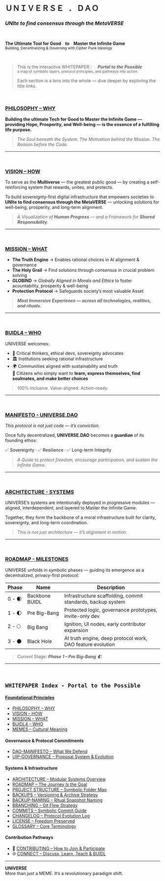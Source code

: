 # **`ＵＮＩＶＥＲＳＥ . ＤＡＯ`**
### </sub> ***UNIte to find consensus through the MetaVERSE*** </sub>
<br>

**The Ultimate Tool for Good &nbsp;&nbsp;&nbsp;to &nbsp;&nbsp;&nbsp;Master the Infinite Game**<br>
<sub>Building, Decentralizing & Governing with Cipher Punk Ideology</sub>

<br>

>This is the interactive WHITEPAPER : &nbsp;&nbsp;&nbsp; ***Portal to the Possible***<br>
><sub>a map of symbolic layers, protocol principles, and pathways into action.</sub>
>
>Each section is a lens into the whole — dive deeper by exploring the title links.



<br>

### [PHILOSOPHY – WHY](docs/PHILOSOPHY.md) <a name="intro-philosophy"></a>

**Building the ultimate Tech for Good to Master the Infinite Game —
providing Hope, Prosperity, and Well-being — is the essence of a fulfilling life purpose.**

>_The Soul beneath the System. The Motivation behind the Mission. The Reason before the Code._

---

<br>

### [VISION – HOW](docs/VISION.md) <a name="intro-vision"></a>

To serve as the **Multiverse** — the greatest public good — by creating a self-reinforcing system that rewards, unites, and protects.

To build sovereignty-first digital infrastructure that empowers societies to  
**UNIte to find consensus through the MetaVERSE** — unlocking solutions for well-being, prosperity, and long-term alignment.

>_A Visualization of **Human Progress** — and a Framework for **Shared Responsibility**._

---

<br>

### [MISSION – WHAT](docs/MISSION.md) <a name="intro-mission"></a>

- **The Truth Engine** → Enables rational choices in AI alignment & governance  
- **The Holy Grail** → Find solutions through consensus in crucial problem solving  
- **GLOBIND** → *Globally Aligned in Morals and Ethics* to foster acountability, prosperity & well-being  
- **Protection Protocol** → Safeguards society’s most valuable Asset

>***Most Immersive Experience — across all technologies, realities, and rituals.***

---

<br>

### [BUIDL4 – WHO](docs/BUIDL4.md) <a name="intro-buidl4"></a>

UNIVERSE welcomes:

- 🧠 Critical thinkers, ethical devs, sovereignty advocates  
- 🏛 Institutions seeking rational infrastructure  
- 🌍 Communities aligned with sustainability and truth  
🤝 Citizens who simply want to **learn, express themselves, find soulmates, and make better choices** 

> 100% inclusive. Value-aligned. Action-ready.

---

<br>

### [MANIFESTO - UNIVERSE.DAO](docs/MANIFESTO.md) <a name="intro-manifesto"></a>  
_This protocol is not just code — it’s conviction._

 Once fully decentralized, **UNIVERSE.DAO** becomes a **guardian** of its founding ethos:
 
✅ Sovereignty · ✅ Resilience · ✅ Long-term Integrity  
 
> _A Guide to protect freedom, encourage participation, and sustain the Infinite Game._

---

<br>

### [ARCHITECTURE - SYSTEMS](docs/ARCHITECTURE.md) <a name="intro-architecture"></a>

UNIVERSE’s systems are intentionally deployed in progressive modules — aligned, interdependent, and layered to Master the Infinite Game.

Together, they form the backbone of a moral infrastructure built for clarity, sovereignty, and long-term coordination.

>_This is not just architecture — it’s alignment in motion._



---

<br>

### [ROADMAP - MILESTONES](docs/ROADMAP.md) <a name="intro-roadmap"></a>

UNIVERSE unfolds in symbolic phases — guiding its emergence as a decentralized, privacy-first protocol:

| Phase     | Name             | Description                                                        |
|-----------|------------------|--------------------------------------------------------------------|
| 0 - 🌒    | Backbone BUIDL   | Infrastructure scaffolding, commit standards, backup system        |
| 1 - 🌓    | Pre Big-Bang     | Protected logic, governance prototypes, invite-only dev            |
| 2 - 🌕    | Big Bang         | Ignition, UI nodes, early contributor expansion                    |
| 3 - 🌑    | Black Hole       | AI truth engine, deep protocol work, DAO feature evolution         |

> _Current Stage: **Phase 1 – Pre Big-Bang** 🌓_


---

<br>


## `WHITEPAPER Index - Portal to the Possible` <a name="portal"></a>

#### <u>Foundational Principles</u>  
- [PHILOSOPHY – WHY](docs/PHILOSOPHY.md)  
- [VISION – HOW](docs/VISION.md)  
- [MISSION – WHAT](docs/MISSION.md)  
- [BUIDL4 – WHO](docs/BUIDL4.md)  
- [MEMES – Cultural Meaning](docs/MEMES.md) 
 

#### Governance & Protocol Commitments
- [DAO-MANIFESTO – What We Defend](docs/DAO-MANIFESTO.md)   
- [UIP-GOVERNANCE – Proposal System & Evolution](0%20%23DAO%20-%20The%20Layer%20Zero/0.2%20proposals/#UIP-GOVERNANCE.md)  


#### **Systems & Infrastructure**
- [ARCHITECTURE – Modular Systems Overview](docs/ARCHITECTURE.md)  
- [ROADMAP – The Journey *Is* the Goal](docs/ROADMAP.md)  
- [PROJECT STRUCTURE – Symbolic Folder Map](docs/GUIDE-STRUCTURE.md)  
- [BACKUPS – Versioning & Archive Strategy](docs/ARCHIVE.md)  
- [BACKUP-NAMING – Ritual Snapshot Naming](docs/GUIDE-BACKUP.md)  
- [BRANCHING – Git Flow Strategy](docs/GUIDE-BRANCHING.md)  
- [COMMITS – Symbolic Commit Guide](docs/GUIDE-COMMIT.md)  
- [CHANGELOG – Protocol Evolution Log](docs/CHANGELOG.md)  
- [LICENSE – Freedom Preserved](docs/LICENSE.md)  
- [GLOSSARY – Core Terminology](docs/GLOSSARY.md)  


#### Contribution Pathways
- 🤝 [CONTRIBUTING – How to Join & Participate](CONTRIBUTING.md)  
- 🌐 [CONNECT – Discuss, Learn, Teach & BUIDL](docs/CONNECT.md)  
 

---


**UNIVERSE**  
More than just a MEME. It’s a revolutionary paradigm shift.
